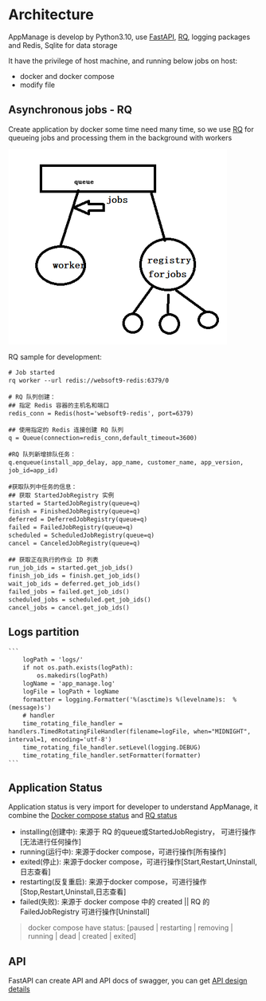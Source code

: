 # Architecture

AppManage is develop by Python3.10, use [FastAPI](https://github.com/Websoft9/stackhub/blob/main/appmanage/docs/developer.md), [RQ](https://python-rq.org/), logging packages and Redis, Sqlite for data storage

It have the privilege of host machine, and running below jobs on host:  

* docker and docker compose
* modify file


## Asynchronous jobs - RQ

Create application by docker some time need many time, so we use [RQ](https://python-rq.org/) for queueing jobs and processing them in the background with workers

![image](images/rq.png)


RQ sample for development:  

```
# Job started
rq worker --url redis://websoft9-redis:6379/0

# RQ 队列创建：
## 指定 Redis 容器的主机名和端口
redis_conn = Redis(host='websoft9-redis', port=6379)

## 使用指定的 Redis 连接创建 RQ 队列
q = Queue(connection=redis_conn,default_timeout=3600)

#RQ 队列新增排队任务：
q.enqueue(install_app_delay, app_name, customer_name, app_version, job_id=app_id)

#获取队列中任务的信息：
## 获取 StartedJobRegistry 实例
started = StartedJobRegistry(queue=q)
finish = FinishedJobRegistry(queue=q)
deferred = DeferredJobRegistry(queue=q)
failed = FailedJobRegistry(queue=q)
scheduled = ScheduledJobRegistry(queue=q)
cancel = CanceledJobRegistry(queue=q)

## 获取正在执行的作业 ID 列表
run_job_ids = started.get_job_ids()
finish_job_ids = finish.get_job_ids()
wait_job_ids = deferred.get_job_ids()
failed_jobs = failed.get_job_ids()
scheduled_jobs = scheduled.get_job_ids()
cancel_jobs = cancel.get_job_ids()
```

## Logs partition

    ```
        logPath = 'logs/'
        if not os.path.exists(logPath):
            os.makedirs(logPath)
        logName = 'app_manage.log'
        logFile = logPath + logName
        formatter = logging.Formatter('%(asctime)s %(levelname)s:  %(message)s')
        # handler
        time_rotating_file_handler = handlers.TimedRotatingFileHandler(filename=logFile, when="MIDNIGHT", interval=1, encoding='utf-8')
        time_rotating_file_handler.setLevel(logging.DEBUG)
        time_rotating_file_handler.setFormatter(formatter)
    ```

## Application Status

Application status is very import for developer to understand AppManage, it combine the [Docker compose status](https://docs.docker.com/engine/reference/commandline/compose_ps/#options) and [RQ status](https://python-rq.org/docs/job_registries/)

- installing(创建中): 来源于 RQ 的queue或StartedJobRegistry， 可进行操作[无法进行任何操作]
- running(运行中):  来源于docker compose，可进行操作[所有操作]
- exited(停止):   来源于docker compose，可进行操作[Start,Restart,Uninstall,日志查看]
- restarting(反复重启):  来源于docker compose，可进行操作[Stop,Restart,Uninstall,日志查看]
- failed(失败): 来源于 docker compose 中的 created || RQ 的 FailedJobRegistry 可进行操作[Uninstall]

> docker compose have status:  [paused | restarting | removing | running | dead | created | exited]


## API

FastAPI can create API and API docs of swagger, you can get [API design details](API-design.md)